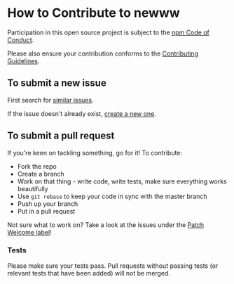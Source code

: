 # How to Contribute to newww

Participation in this open source project is subject to the [npm Code of Conduct](http://www.npmjs.com/policies/conduct).

Please also ensure your contribution conforms to the [Contributing Guidelines](https://github.com/npm/npm/wiki/Contributing-Guidelines).

## To submit a new issue

First search for [similar issues](https://github.com/npm/newww/search?q=Similar%20issues&type=Issues).

If the issue doesn't already exist, [create a new one](https://github.com/npm/newww/issues/new).

## To submit a pull request

If you're keen on tackling something, go for it! To contribute:

* Fork the repo
* Create a branch
* Work on that thing - write code, write tests, make sure everything works beautifully
* Use `git rebase` to keep your code in sync with the master branch
* Push up your branch
* Put in a pull request

Not sure what to work on? Take a look at the issues under the [Patch Welcome label](https://github.com/npm/newww/labels/patch%20welcome)!

### Tests

Please make sure your tests pass. Pull requests without passing tests (or relevant tests that have been added) will not be merged.